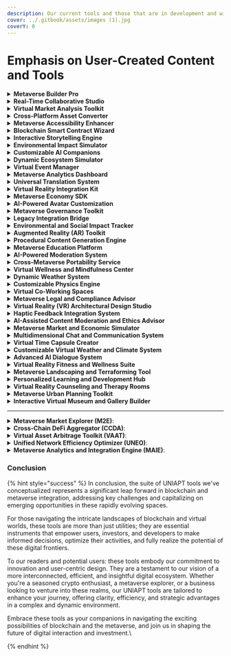 ```yaml
---
description: Our current tools and those that are in development and will be ready soon.
cover: ../.gitbook/assets/images (1).jpg
coverY: 0
---
```


# Emphasis on User-Created Content and Tools



<details>

<summary><strong>Metaverse Builder Pro</strong></summary>

* **Description**: An advanced version of the metaverse creation tool, tailored for experienced developers. It offers sophisticated features like AI-assisted design, advanced physics simulations, and integrated coding environments.
* **Purpose**: To enable the creation of highly detailed and interactive virtual worlds, catering to professional developers seeking to push the boundaries of metaverse design.

</details>

<details>

<summary><strong>Real-Time Collaborative Studio</strong></summary>

* **Description**: A collaborative platform where multiple creators can work on the same project in real-time, similar to collaborative document editing platforms but for 3D design and development.
* **Purpose**: To foster teamwork and collaboration in metaverse creation, making it easier for teams to work together seamlessly, regardless of their physical location.

</details>

<details>

<summary><strong>Virtual Market Analysis Toolkit</strong></summary>

* **Description**: A comprehensive suite of tools for market analysis within the metaverse, including trend prediction algorithms, user behavior analytics, and virtual economy trackers.
* **Purpose**: To provide creators and businesses with insights into market trends and user preferences within the metaverse, aiding in informed decision-making and strategy development.

</details>

<details>

<summary><strong>Cross-Platform Asset Converter</strong></summary>

* **Description**: A tool that allows seamless conversion of digital assets between various formats and platforms, ensuring compatibility and ease of integration across different metaverse environments.
* **Purpose**: To enhance the interoperability of assets, enabling creators to use their designs across various platforms without the need for manual conversions.

</details>

<details>

<summary><strong>Metaverse Accessibility Enhancer</strong></summary>

* **Description**: A toolkit focused on making metaverse experiences more accessible, including features for voice navigation, text-to-speech, and customizable interfaces for users with disabilities.
* **Purpose**: To ensure that metaverse experiences created using UNIAPT are inclusive and accessible to all users, regardless of their physical abilities.

</details>

<details>

<summary><strong>Blockchain Smart Contract Wizard</strong></summary>

* **Description**: A user-friendly interface for creating and deploying smart contracts on the blockchain, designed for users with limited coding experience.
* **Purpose**: To simplify the process of integrating blockchain technology into metaverse projects, making it accessible for creators who are not blockchain experts.

</details>

<details>

<summary><strong>Interactive Storytelling Engine</strong></summary>

* **Description**: A tool that enables creators to build interactive and dynamic narratives within the metaverse, with AI-assisted plot development and character behavior scripting.
* **Purpose**: To enhance the storytelling aspect of metaverse experiences, allowing for more immersive and engaging narrative-driven environments.

</details>

<details>

<summary><strong>Environmental Impact Simulator</strong></summary>

* **Description**: A simulation tool that allows creators to understand the environmental impact of their metaverse projects, focusing on energy consumption and digital footprint.
* **Purpose**: To promote sustainability in digital creation, encouraging creators to design eco-friendly and energy-efficient virtual environments.

</details>

<details>

<summary><strong>Customizable AI Companions</strong></summary>

* **Description**: A feature that allows users to create and customize AI companions for guidance, assistance, or interaction within the metaverse.
* **Purpose**: To enhance user experience in the metaverse with personalized AI interactions, making the virtual world more engaging and user-friendly.

</details>

<details>

<summary><strong>Dynamic Ecosystem Simulator</strong></summary>

* **Description**: A tool that allows creators to simulate complex ecosystems within their metaverse environments, complete with AI-driven flora and fauna that interact in realistic ways.
* **Purpose**: To add depth and realism to metaverse environments, enabling creators to craft rich, dynamic natural ecosystems that can evolve over time.

</details>

<details>

<summary><strong>Virtual Event Manager</strong></summary>

* **Description**: An all-in-one platform for organizing, managing, and hosting virtual events within the metaverse, featuring tools for scheduling, audience engagement, and immersive presentation capabilities.
* **Purpose**: To streamline the process of hosting virtual events, making it easier for communities to gather, interact, and share experiences within the metaverse.

</details>

<details>

<summary><strong>Metaverse Analytics Dashboard</strong></summary>

* **Description**: A comprehensive analytics suite providing detailed insights into user behavior, engagement metrics, and economic activities within creators' metaverse spaces.
* **Purpose**: To empower creators with data-driven insights, helping them optimize user experiences and adapt to changing trends in the virtual world.

</details>

<details>

<summary><strong>Universal Translation System</strong></summary>

* **Description**: An advanced security tool designed specifically for metaverse environments, offering layered protection against potential threats and vulnerabilities.
* **Purpose**: To ensure a safe and secure experience for all users in the metaverse, protecting their data, digital assets, and interactions from malicious activities.

</details>

<details>

<summary><strong>Virtual Reality Integration Kit</strong></summary>

* **Description**: A toolkit for integrating virtual reality (VR) technologies into metaverse projects, allowing for a more immersive and sensory experience.
* **Purpose**: To bridge the gap between traditional screen-based interactions and fully immersive VR experiences, offering users new ways to engage with the metaverse.

</details>

<details>

<summary><strong>Metaverse Economy SDK</strong></summary>

* **Description**: A software development kit (SDK) that provides tools and frameworks for creating and managing virtual economies, including digital currencies and marketplaces.
* **Purpose**: To empower creators and businesses to build robust and sustainable economies within their metaverse spaces, facilitating trade and commerce.

</details>

<details>

<summary><strong>AI-Powered Avatar Customization</strong></summary>

* **Description**: An advanced tool for creating highly customizable and intelligent avatars, using AI to offer suggestions and modifications based on user preferences.
* **Purpose**: To enhance personal expression and identity in the metaverse, allowing users to create unique and dynamic avatars with ease.

</details>

<details>

<summary><strong>Metaverse Governance Toolkit</strong></summary>

* **Description**: A set of tools and guidelines for establishing governance models within metaverse communities, including voting systems, community guidelines, and conflict resolution mechanisms.
* **Purpose**: To support the development of healthy, self-governing metaverse communities, ensuring fair and democratic practices.

</details>

<details>

<summary><strong>Legacy Integration Bridge</strong></summary>

* **Description**: A tool designed to integrate legacy systems and traditional software into the metaverse, allowing for the seamless transition of existing digital assets and functionalities.
* **Purpose**: To enable businesses and creators to bring their existing digital presence into the metaverse, enhancing continuity and leveraging their current assets.

</details>

<details>

<summary><strong>Environmental and Social Impact Tracker</strong></summary>

* **Description**: A tool for assessing and displaying the environmental and social impact of metaverse projects, encouraging sustainable and socially responsible development.
* **Purpose**: To promote awareness and accountability regarding the broader impacts of metaverse development, aligning with global sustainability goals.

</details>

<details>

<summary><strong>Augmented Reality (AR) Toolkit</strong></summary>

* **Description**: A toolkit for integrating augmented reality features into the metaverse, allowing users to blend virtual elements with the real world.
* **Purpose**: To expand the boundaries of the metaverse, enabling users to create and experience mixed reality environments.

</details>

<details>

<summary><strong>Procedural Content Generation Engine</strong></summary>

* **Description**: An engine that uses algorithms to automatically generate vast and diverse content, such as landscapes, buildings, and narratives, in the metaverse.
* **Purpose**: To assist creators in rapidly populating their metaverse spaces with unique and varied content, enhancing the richness of the virtual world.

</details>

<details>

<summary><strong>Metaverse Education Platform</strong></summary>

* **Description**: A dedicated platform within UNIAPT for educational purposes, offering virtual classrooms, interactive learning modules, and certification programs.
* **Purpose**: To leverage the metaverse for educational initiatives, making learning more immersive, interactive, and accessible.

</details>

<details>

<summary><strong>AI-Powered Moderation System</strong></summary>

* **Description**: An advanced AI system that monitors and moderates user interactions in the metaverse, ensuring a safe and respectful environment.
* **Purpose**: To maintain community standards and prevent harmful behaviors, creating a secure and positive space for all users.

</details>

<details>

<summary><strong>Cross-Metaverse Portability Service</strong></summary>

* **Description**: A service that enables users to seamlessly transfer their avatars, assets, and identities across different metaverse platforms.
* **Purpose**: To enhance user experience by providing continuity and flexibility in their virtual presence across various metaverse environments.

</details>

<details>

<summary><strong>Virtual Wellness and Mindfulness Center</strong></summary>

* **Description**: A space within the metaverse dedicated to wellness and mindfulness, offering guided meditations, virtual yoga classes, and relaxation zones.
* **Purpose**: To promote mental health and well-being among users, providing a tranquil retreat within the virtual world.

</details>

<details>

<summary><strong>Dynamic Weather System</strong></summary>

* **Description**: A tool that simulates real-world weather conditions in the metaverse, providing dynamic and realistic environmental changes.
* **Purpose**: To add an extra layer of realism to the metaverse experience, enhancing immersion and environmental interaction.

</details>

<details>

<summary><strong>Customizable Physics Engine</strong></summary>

* **Description**: An engine that allows creators to customize the laws of physics within their metaverse spaces, enabling unique and fantastical experiences.
* **Purpose**: To give creators the freedom to experiment with different physical realities, offering users diverse and imaginative environments.

</details>

<details>

<summary><strong>Virtual Co-Working Spaces</strong></summary>

* **Description**: Dedicated areas within the metaverse designed for remote collaboration, featuring shared virtual offices, meeting rooms, and project management tools.
* **Purpose**: To support remote work and collaboration, providing a more engaging and interactive alternative to traditional online meetings.

</details>

<details>

<summary><strong>Metaverse Legal and Compliance Advisor</strong></summary>

* **Description**: An AI-driven tool that provides guidance on legal and compliance issues related to metaverse activities, including intellectual property, digital rights, and privacy.
* **Purpose**: To assist users and creators in navigating the complex legal landscape of the metaverse, ensuring responsible and compliant practices.

</details>

<details>

<summary><strong>Virtual Reality (VR) Architectural Design Studio</strong></summary>

* **Description**: A specialized tool for architects and designers to create and visualize 3D structures and environments in a fully immersive VR setting.
* **Purpose**: To enable professionals to design and modify architectural projects within the metaverse, offering a new dimension to creative design and client presentations.

</details>

<details>

<summary><strong>Haptic Feedback Integration System</strong></summary>

* **Description**: A system that integrates haptic feedback technology into the metaverse, allowing users to experience tactile sensations in virtual environments.
* **Purpose**: To enhance the immersion and sensory experience of the metaverse, making virtual interactions more realistic and engaging.

</details>

<details>

<summary><strong>AI-Assisted Content Moderation and Ethics Advisor</strong></summary>

* **Description**: An AI-powered tool that assists in content moderation by identifying and addressing ethical concerns, community standards violations, and potentially harmful content.
* **Purpose**: To ensure a safe, respectful, and ethical environment in the metaverse, protecting users from harmful experiences and maintaining community integrity.

</details>

<details>

<summary><strong>Metaverse Market and Economic Simulator</strong></summary>

* **Description**: A simulation tool for analyzing and predicting market trends, economic behaviors, and user engagement within virtual economies.
* **Purpose**: To provide creators and businesses with actionable insights for strategic planning and development within the metaverse's economic systems.

</details>

<details>

<summary><strong>Multidimensional Chat and Communication System</strong></summary>

* **Description**: An advanced communication system that enables users to interact in various formats, including text, voice, and even virtual gestures, tailored to different metaverse settings.
* **Purpose**: To facilitate rich and diverse forms of communication within the metaverse, catering to various user preferences and scenarios.

</details>

<details>

<summary><strong>Virtual Time Capsule Creator</strong></summary>

* **Description**: A feature that allows users to create and bury virtual time capsules in the metaverse, which can be set to open at a future date.
* **Purpose**: To add a unique and personal interactive element to the metaverse, allowing users to capture and revisit memories or messages in the future.

</details>

<details>

<summary><strong>Customizable Virtual Weather and Climate System</strong></summary>

* **Description**: A system that allows creators to customize weather and climate conditions in their metaverse spaces, including creating fantastical weather phenomena.
* **Purpose**: To offer creators the ability to craft unique and diverse environmental experiences, enhancing the realism or fantasy aspect of their virtual worlds.

</details>

<details>

<summary><strong>Advanced AI Dialogue System</strong></summary>

* **Description**: An AI-powered system that enables realistic and context-aware dialogues with NPCs (Non-Player Characters) in the metaverse, enhancing storytelling and user interaction.
* **Purpose**: To create more immersive and interactive narrative experiences, where NPCs can respond dynamically to user actions and conversations.

</details>

<details>

<summary><strong>Virtual Reality Fitness and Wellness Suite</strong></summary>

* **Description**: A collection of VR-based fitness and wellness applications, including virtual gyms, guided workouts, and wellness sessions within the metaverse.
* **Purpose**: To promote physical health and mental well-being among users, leveraging the immersive qualities of VR for engaging and effective fitness experiences.

</details>

<details>

<summary><strong>Metaverse Landscaping and Terraforming Tool</strong></summary>

* **Description**: A specialized tool for designing and modifying landscapes in the metaverse, including features for terrain shaping, vegetation placement, and ecosystem creation.
* **Purpose**: To give creators the ability to craft diverse and detailed natural environments, adding depth and realism to their virtual worlds.

</details>

<details>

<summary><strong>Personalized Learning and Development Hub</strong></summary>

* **Description**: An educational platform within the metaverse offering personalized learning experiences, courses, and skill development tools tailored to individual user needs and goals.
* **Purpose**: To utilize the metaverse for personalized education and professional development, making learning more engaging and tailored to individual preferences.

</details>

<details>

<summary><strong>Virtual Reality Counseling and Therapy Rooms</strong></summary>

* **Description**: Secure and private virtual spaces designed for mental health counseling and therapeutic sessions, offering a safe and immersive environment for users.
* **Purpose**: To provide mental health support within the metaverse, leveraging the privacy and immersive qualities of VR for effective therapeutic experiences.

</details>

<details>

<summary><strong>Metaverse Urban Planning Toolkit</strong></summary>

* **Description**: A comprehensive set of tools for designing and managing urban spaces within the metaverse, including zoning, infrastructure planning, and public space design.
* **Purpose**: To enable the creation of well-planned and functional urban environments in the metaverse, reflecting real-world urban planning principles.

</details>

<details>

<summary><strong>Interactive Virtual Museum and Gallery Builder</strong></summary>

* **Description**: A tool for creating and curating virtual museums and art galleries, allowing users to display and interact with artworks and historical artifacts in the metaverse.
* **Purpose**: To promote art and cultural education in the metaverse, offering an interactive and immersive way to experience art and history.

</details>

***

<details>

<summary><strong>Metaverse Market Explorer (M2E)</strong>:</summary>

* **Description**: A UNIAPT tool that integrates directly with various metaverses, providing real-time market analysis and trends within these virtual worlds. It would offer simplified access to different blockchain networks, allowing users to track and analyze virtual real estate, digital goods, and NFTs across multiple metaverses.
* **Purpose**: To enable users to make informed investment decisions in the rapidly growing metaverse economy, providing insights into market dynamics, pricing trends, and investment opportunities.

</details>

<details>

<summary><strong>Cross-Chain DeFi Aggregator (CCDA)</strong>:</summary>

* **Description**: A tool that aggregates and analyzes decentralized finance (DeFi) data across multiple blockchain networks. It would present a unified interface for viewing and managing DeFi investments, savings, and borrowing across various platforms, optimizing for cost savings and efficiency.
* **Purpose**: To simplify the DeFi experience for users, enabling them to manage their assets more efficiently and make better-informed decisions by comparing rates and opportunities across different networks.

</details>

<details>

<summary><strong>Virtual Asset Arbitrage Toolkit (VAAT)</strong>:</summary>

* **Description**: A UNIAPT tool designed for identifying and executing arbitrage opportunities in virtual asset markets, including NFTs, digital collectibles, and in-game items within the metaverse. It would automatically scan different marketplaces for price discrepancies and facilitate swift, cost-effective transactions.
* **Purpose**: To allow traders and collectors to capitalize on market inefficiencies, providing a user-friendly interface for profitable arbitrage while minimizing transaction costs.

</details>

<details>

<summary><strong>Unified Network Efficiency Optimizer (UNEO)</strong>:</summary>

* **Description**: This tool would analyze transaction patterns and network conditions across various blockchain networks, recommending the most cost-effective and efficient routes for transactions. It would integrate AI-driven algorithms to predict network congestion and suggest optimal timing for transactions.
* **Purpose**: To help users minimize transaction fees and optimize the timing of their blockchain operations, resulting in significant cost savings and improved transaction speeds.

</details>

<details>

<summary><strong>Metaverse Analytics and Integration Engine (MAIE)</strong>:</summary>

* **Description**: A comprehensive analytics tool that integrates with various metaverse platforms, providing insights into user behavior, economic trends, and growth opportunities. It would offer an intuitive dashboard for tracking virtual events, user engagement, and investment potential within the metaverse.
* **Purpose**: To empower businesses and investors with data-driven insights for strategizing their presence and investments in the metaverse, ensuring they capitalize on emerging trends and opportunities.

</details>



### Conclusion

{% hint style="success" %}
In conclusion, the suite of UNIAPT tools we've conceptualized represents a significant leap forward in blockchain and metaverse integration, addressing key challenges and capitalizing on emerging opportunities in these rapidly evolving spaces.

For those navigating the intricate landscapes of blockchain and virtual worlds, these tools are more than just utilities; they are essential instruments that empower users, investors, and developers to make informed decisions, optimize their activities, and fully realize the potential of these digital frontiers.

To our readers and potential users: these tools embody our commitment to innovation and user-centric design. They are a testament to our vision of a more interconnected, efficient, and insightful digital ecosystem. Whether you're a seasoned crypto enthusiast, a metaverse explorer, or a business looking to venture into these realms, our UNIAPT tools are tailored to enhance your journey, offering clarity, efficiency, and strategic advantages in a complex and dynamic environment.

Embrace these tools as your companions in navigating the exciting possibilities of blockchain and the metaverse, and join us in shaping the future of digital interaction and investment.\

{% endhint %}
